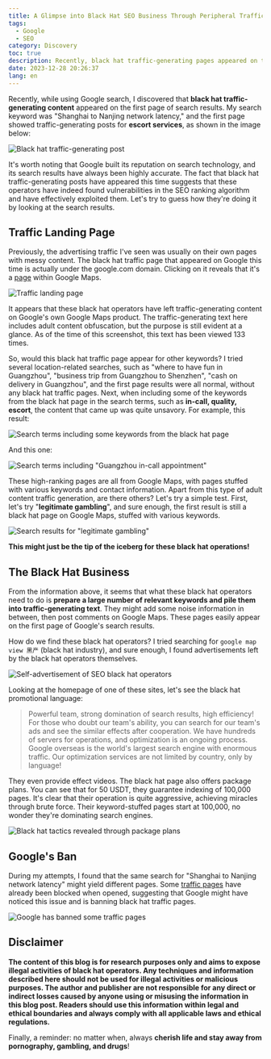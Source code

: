```yaml
---
title: A Glimpse into Black Hat SEO Business Through Peripheral Traffic Posts
tags:
  - Google
  - SEO
category: Discovery
toc: true
description: Recently, black hat traffic-generating pages appeared on the first page of Google search results. Analysis of page content and package plans reveals that these operators are exploiting Google Maps to deploy a large number of keyword pages, achieving search result optimization for black and gray industries. Although some have been banned, their methods are worth vigilance, and Google's search quality faces significant challenges.
date: 2023-12-28 20:26:37
lang: en
---
```


Recently, while using Google search, I discovered that **black hat traffic-generating content** appeared on the first page of search results. My search keyword was "Shanghai to Nanjing network latency," and the first page showed traffic-generating posts for **escort services**, as shown in the image below:

![Black hat traffic-generating post](https://slefboot-1251736664.file.myqcloud.com/20231228_black_hat_SEO_search.png)

It's worth noting that Google built its reputation on search technology, and its search results have always been highly accurate. The fact that black hat traffic-generating posts have appeared this time suggests that these operators have indeed found vulnerabilities in the SEO ranking algorithm and have effectively exploited them. Let's try to guess how they're doing it by looking at the search results.

<!-- more -->

## Traffic Landing Page

Previously, the advertising traffic I've seen was usually on their own pages with messy content. The black hat traffic page that appeared on Google this time is actually under the google.com domain. Clicking on it reveals that it's a [page](https://www.google.com/maps/d/viewer?mid=14mrkjCm1Zr72XEhi2L7RjVGwcf4ogiY&hl=en_US&ll=22.277538900000028%2C114.17686550000002&z=17) within Google Maps.

![Traffic landing page](https://slefboot-1251736664.file.myqcloud.com/20231228_black_hat_SEO_map_page.png)

It appears that these black hat operators have left traffic-generating content on Google's own Google Maps product. The traffic-generating text here includes adult content obfuscation, but the purpose is still evident at a glance. As of the time of this screenshot, this text has been viewed 133 times.

So, would this black hat traffic page appear for other keywords? I tried several location-related searches, such as "where to have fun in Guangzhou", "business trip from Guangzhou to Shenzhen", "cash on delivery in Guangzhou", and the first page results were all normal, without any black hat traffic pages. Next, when including some of the keywords from the black hat page in the search terms, such as **in-call, quality, escort**, the content that came up was quite unsavory. For example, this result:

![Search terms including some keywords from the black hat page](https://slefboot-1251736664.file.myqcloud.com/20231228_black_hat_SEO_keywords.png)

And this one:

![Search terms including "Guangzhou in-call appointment"](https://slefboot-1251736664.file.myqcloud.com/20231228_black_hat_SEO_keywords_2.png)

These high-ranking pages are all from Google Maps, with pages stuffed with various keywords and contact information. Apart from this type of adult content traffic generation, are there others? Let's try a simple test. First, let's try "**legitimate gambling**", and sure enough, the first result is still a black hat page on Google Maps, stuffed with various keywords.

![Search results for "legitimate gambling"](https://slefboot-1251736664.file.myqcloud.com/20231228_black_hat_SEO_keywords_3.png)

**This might just be the tip of the iceberg for these black hat operations!**

## The Black Hat Business

From the information above, it seems that what these black hat operators need to do is **prepare a large number of relevant keywords and pile them into traffic-generating text**. They might add some noise information in between, then post comments on Google Maps. These pages easily appear on the first page of Google's search results.

How do we find these black hat operators? I tried searching for `google map view 黑产` (black hat industry), and sure enough, I found advertisements left by the black hat operators themselves.

![Self-advertisement of SEO black hat operators](https://slefboot-1251736664.file.myqcloud.com/20231228_black_hat_SEO_ad_entry.png)

Looking at the homepage of one of these sites, let's see the black hat promotional language:

> Powerful team, strong domination of search results, high efficiency! For those who doubt our team's ability, you can search for our team's ads and see the similar effects after cooperation. We have hundreds of servers for operations, and optimization is an ongoing process. Google overseas is the world's largest search engine with enormous traffic. Our optimization services are not limited by country, only by language!

They even provide effect videos. The black hat page also offers package plans. You can see that for 50 USDT, they guarantee indexing of 100,000 pages. It's clear that their operation is quite aggressive, achieving miracles through brute force. Their keyword-stuffed pages start at 100,000, no wonder they're dominating search engines.

![Black hat tactics revealed through package plans](https://slefboot-1251736664.file.myqcloud.com/20231228_black_hat_SEO_ad_method.png)

## Google's Ban

During my attempts, I found that the same search for "Shanghai to Nanjing network latency" might yield different pages. Some [traffic pages](https://www.google.com/maps/d/viewer?mid=1LUEB5RPbjIa-hpiItitTgBhyybW5SwU&hl=en_US) have already been blocked when opened, suggesting that Google might have noticed this issue and is banning black hat traffic pages.

![Google has banned some traffic pages](https://slefboot-1251736664.file.myqcloud.com/20231228_black_hat_SEO_baned.png)

## Disclaimer

**The content of this blog is for research purposes only and aims to expose illegal activities of black hat operators. Any techniques and information described here should not be used for illegal activities or malicious purposes. The author and publisher are not responsible for any direct or indirect losses caused by anyone using or misusing the information in this blog post. Readers should use this information within legal and ethical boundaries and always comply with all applicable laws and ethical regulations.**

Finally, a reminder: no matter when, always **cherish life and stay away from pornography, gambling, and drugs**!